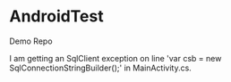 # AndroidTest
Demo Repo

I am getting an SqlClient exception on line 'var csb = new SqlConnectionStringBuilder();' in MainActivity.cs.
